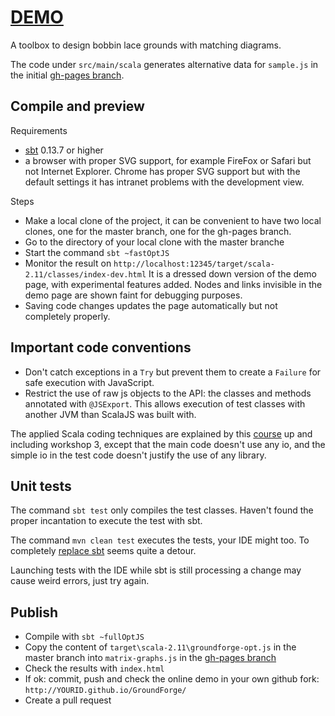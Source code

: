 # [DEMO](https://d-bl.github.io/GroundForge/)
A toolbox to design bobbin lace grounds with matching diagrams.

The code under `src/main/scala` generates  alternative data for `sample.js` in the initial [gh-pages branch].


## Compile and preview

Requirements

- [sbt] 0.13.7 or higher
- a browser with proper SVG support, for example FireFox or Safari but not Internet Explorer.
  Chrome has proper SVG support but with the default settings it has intranet problems with the development view.


Steps

- Make a local clone of the project, it can be convenient to have two local clones,
  one for the master branch, one for the gh-pages branch.
- Go to the directory of your local clone with the master branche
- Start the command `sbt ~fastOptJS`
- Monitor the result on `http://localhost:12345/target/scala-2.11/classes/index-dev.html`
  It is a dressed down version of the demo page, with experimental features added.
  Nodes and links invisible in the demo page are shown faint for debugging purposes.
- Saving code changes updates the page automatically but not completely properly.


## Important code conventions

- Don't catch exceptions in a `Try` but prevent them to create a `Failure` for safe execution with JavaScript.
- Restrict the use of raw js objects to the API: the classes and methods annotated with `@JSExport`. This allows execution of test classes with another JVM than ScalaJS was built with.

The applied Scala coding techniques are explained by this [course] up and including workshop 3, except that the main code doesn't use any io, and the simple io in the test code doesn't justify the use of any library. 

[course]: https://github.com/DANS-KNAW/course-scala


## Unit tests

The command `sbt test` only compiles the test classes.
Haven't found the proper incantation to execute the test with sbt.

The command `mvn clean test` executes the tests, your IDE might too.
To completely [replace sbt] seems quite a detour.

Launching tests with the IDE while sbt is still processing a change may cause weird errors, just try again.

[replace sbt]: http://stackoverflow.com/questions/26512750/how-to-use-scala-js-from-maven


## Publish

- Compile with `sbt ~fullOptJS`
- Copy the content of `target\scala-2.11\groundforge-opt.js` in the master branch
  into `matrix-graphs.js` in the [gh-pages branch]
- Check the results with `index.html`
- If ok: commit, push and check the online demo in your own github fork: `http://YOURID.github.io/GroundForge/`
- Create a pull request

[sbt]: http://www.scala-sbt.org/download.html
[gh-pages branch]: https://github.com/d-bl/GroundForge/commit/84eee36324e448bf16c12dec08b55bf4814bedb0
